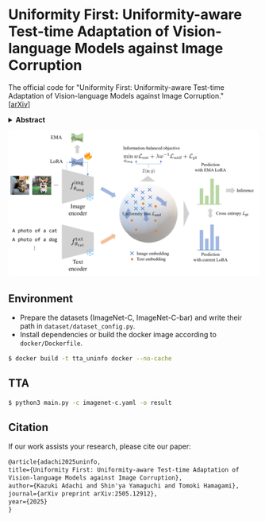 # Uniformity First: Uniformity-aware Test-time Adaptation of Vision-language Models against Image Corruption
The official code for "Uniformity First: Uniformity-aware Test-time Adaptation of Vision-language Models against Image Corruption."  
[[arXiv](https://arxiv.org/abs/2505.12912)]

<details><summary><strong>Abstract</strong></summary>
Pre-trained vision-language models such as contrastive language-image pre-training (CLIP) have demonstrated a remarkable generalizability, which has enabled a wide range of applications represented by zero-shot classification.
However, vision-language models still suffer when they face datasets with large gaps from training ones, i.e., distribution shifts.
We found that CLIP is especially vulnerable to sensor degradation, a type of realistic distribution shift caused by sensor conditions such as weather, light, or noise.
Collecting a new dataset from a test distribution for fine-tuning highly costs since sensor degradation occurs unexpectedly and has a range of variety.
Thus, we investigate test-time adaptation (TTA) of zero-shot classification, which enables on-the-fly adaptation to the test distribution with unlabeled test data.
Existing TTA methods for CLIP mainly focus on modifying image and text embeddings or predictions to address distribution shifts.
Although these methods can adapt to domain shifts, such as fine-grained labels spaces or different renditions in input images, they fail to adapt to distribution shifts caused by sensor degradation.
We found that this is because image embeddings are "corrupted" in terms of <em>uniformity</em>, a measure related to the amount of information.
To make models robust to sensor degradation, we propose a novel method called <strong>un</strong>iformity-aware <strong>info</strong>rmation-balanced TTA (UnInfo).
To address the corruption of image embeddings, we introduce uniformity-aware confidence maximization, information-aware loss balancing, and knowledge distillation from the exponential moving average (EMA) teacher.
The uniformity-aware confidence maximization induces image embeddings to uniformly distribute on the unit hypersphere to retain input information along with confidence maximization of predictions.
The loss balancing adaptively assigns weights to the losses of uniformity and confidence on the basis of the current classification performance.
The knowledge distillation from 
the EMA teacher stabilizes adaptation and avoids catastrophic forgetting.
Through experiments, we demonstrate that our UnInfo improves accuracy under sensor degradation by retaining information in terms of uniformity.
</details>

![Overview](overview.png)

## Environment
- Prepare the datasets (ImageNet-C, ImageNet-C-bar) and write their path in `dataset/dataset_config.py`.
- Install dependencies or build the docker image according to `docker/Dockerfile`.

```bash
$ docker build -t tta_uninfo docker --no-cache
```


## TTA
```bash
$ python3 main.py -c imagenet-c.yaml -o result
```


## Citation
If our work assists your research, please cite our paper:

```
@article{adachi2025uninfo,
title={Uniformity First: Uniformity-aware Test-time Adaptation of Vision-language Models against Image Corruption},
author={Kazuki Adachi and Shin'ya Yamaguchi and Tomoki Hamagami},
journal={arXiv preprint arXiv:2505.12912},
year={2025}
}
```
